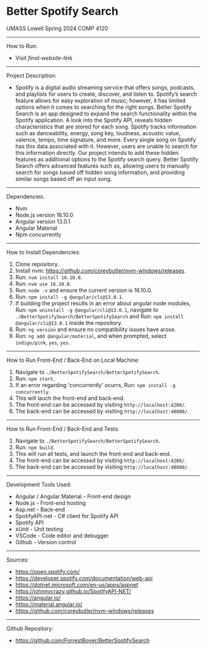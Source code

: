 # Better Spotify Search 
UMASS Lowell Spring 2024
COMP 4120  
___
How to Run:
- Visit *final-website-link*
___
Project Description:  
- Spotify is a digital audio streaming service that offers songs, podcasts, and playlists for
users to create, discover, and listen to. Spotify’s search feature allows for easy
exploration of music; however, it has limited options when it comes to searching for the right
songs. Better Spotify Search is an app designed to expand the search functionality within the
Spotify application. A look into the Spotify API, reveals hidden characteristics that are stored for each song.
Spotify tracks information such as danceability, energy, song key, loudness, acoustic value,
valence, tempo, time signature, and more. Every single song on Spotify has this data associated
with it. However, users are unable to search for this information directly. Our project intends to add these 
hidden features as additional options to the Spotify search query. Better Spotify Search
offers advanced features such as, allowing users to manually search for songs based off hidden song information,
and providing similar songs based off an input song. 
___
Dependencies:
- Nvm
- Node.js version 16.10.0
- Angular version 13.0.1
- Angular Material
- Npm concurrently
___
How to Install Dependencies:  
1. Clone repository.
2. Install nvm: https://github.com/coreybutler/nvm-windows/releases.
4. Run: ```nvm install 16.10.0```.
5. Run: ```nvm use 16.10.0```.
6. Run: ```node -v``` and ensure the current version is 16.10.0.
7. Run: ```npm install -g @angular/cli@13.0.1```.
8. If building the project results in an error about angular node modules, Run: ```npm uninstall -g @angular/cli@13.0.1```,  navigate to ```./BetterSpotifySearch/BetterSpotifySearch``` and Run: ```npm install @angular/cli@13.0.1``` inside the repository.
9. Run: ```ng version``` and ensure no compatibility issues have arose.
10. Run: ```ng add @angular/material```, and when prompted, select ```indigo/pink```, ```yes```, ```yes```.
___
How to Run Front-End / Back-End on Local Machine:  
1. Navigate to ```./BetterSpotifySearch/BetterSpotifySearch```.
2. Run: ```npm start```.
3. If an error regarding 'concurrently' ocurrs, Run: ```npm install -g concurrently```.
4. This will lauch the front-end and back-end.
5. The front-end can be accessed by visiting ```http://localhost:4200/```.
6. The back-end can be accessed by visiting ```http://localhost:40080/```.  
___
How to Run Front-End / Back-End and Tests:
1. Navigate to ```./BetterSpotifySearch/BetterSpotifySearch```.
2. Run: ```npm build```.
3. This will run all tests, and launch the front-end and back-end.
4. The front-end can be accessed by visiting ```http://localhost:4200/```.
5. The back-end can be accessed by visiting ```http://localhost:40080/```.  
___
Development Tools Used:
- Angular / Angular Material - Front-end design
- Node.js - Front-end hosting
- Asp.net - Back-end
- SpotifyAPI-net - C# client for Spotify API
- Spotify API
- xUnit - Unit testing
- VSCode - Code editor and debugger
- Github - Version control
___
Sources:
- https://open.spotify.com/
- https://developer.spotify.com/documentation/web-api
- https://dotnet.microsoft.com/en-us/apps/aspnet
- https://johnnycrazy.github.io/SpotifyAPI-NET/
- https://angular.io/
- https://material.angular.io/
- https://github.com/coreybutler/nvm-windows/releases
___
Github Repository:
- https://github.com/ForrestBoyer/BetterSpotifySearch
